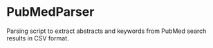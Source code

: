 # PubMedParser
Parsing script to extract abstracts and keywords from PubMed search results in CSV format.
